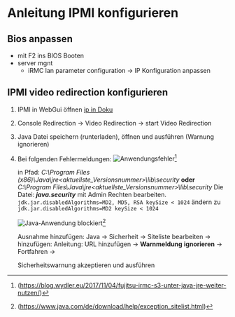 # Anleitung IPMI konfigurieren

## Bios anpassen

- mit F2 ins BIOS Booten
- server mgnt
  - iRMC lan parameter configuration -> IP Konfiguration anpassen

## IPMI video redirection konfigurieren

1. IPMI in WebGui öffnen [ip in Doku](/Dokumentation/Übersicht.md)
1. Console Redirection -> Video Redirection -> start Video Redirection
1. Java Datei speichern (runterladen), öffnen und ausführen (Warnung ignorieren)

1. Bei folgenden Fehlermeldungen:
   ![Anwendungsfehler](/Bilder/IPMI/Anwendungsfehler.png)[^1]

    in Pfad: _C:\Program Files (x86)\Java\jre<aktuellste_Versionsnummer>\lib\security_
    __oder__
    _C:\Program Files\Java\jre<aktuellste_Versionsnummer>\lib\security_
    Die Datei: ___java.security___ mit Admin Rechten bearbeiten.
    `jdk.jar.disabledAlgorithms=MD2, MD5, RSA keySize < 1024`
    ändern zu `jdk.jar.disabledAlgorithms=MD2 keySize < 1024`

    ![Java-Anwendung blockiert](/Bilder/IPMI/Java-Anwendung-blockiert.png)[^2]

    Ausnahme hinzufügen:
    Java -> Sicherheit -> Siteliste bearbeiten -> hinzufügen:
    Anleitung:
    URL hinzufügen -> __Warnmeldung__ __ignorieren__ -> Fortfahren ->

    Sicherheitswarnung akzeptieren und ausführen

[^1]:(<https://blog.wydler.eu/2017/11/04/fujitsu-irmc-s3-unter-java-jre-weiter-nutzen/>)
[^2]:(<https://www.java.com/de/download/help/exception_sitelist.html>)
